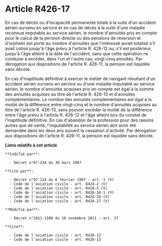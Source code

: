 # Article R426-17

En cas de décès ou d'incapacité permanente totale à la suite d'un accident aérien survenu en service et en cas de décès à la
suite d'une maladie reconnue imputable au service aérien, le nombre d'annuités pris en compte pour le calcul de la pension
directe ou des pensions de réversion et d'orphelin est porté au nombre d'annuités que l'intéressé aurait totalisé s'il avait
cotisé jusqu'à l'âge prévu à l'article R. 426-12 ou, s'il est postérieur, jusqu'à l'âge atteint à la date de l'accident, sans
que cette opération ne conduise à excéder, dans l'un et l'autre cas, vingt-cinq annuités. Par dérogation aux dispositions de
l'article R. 426-11, la pension est liquidée sans décote. 

En cas d'inaptitude définitive à exercer le métier de navigant résultant d'un accident aérien survenu en service ou d'une
maladie imputable au service aérien, le nombre d'annuités acquises pris en compte est égal à la somme des annuités acquises
au titre de l'article R. 426-13 et d'annuités complémentaires. Le nombre des annuités complémentaires est égal à la moitié de
la différence entre vingt-cinq et le nombre d'annuités acquises au titre de l'article R. 426-13, sans pouvoir excéder la
moitié de la différence entre l'âge prévu à l'article R. 426-12 et l'âge atteint lors du constat de l'inaptitude définitive.
En cas d'abandon de la profession pour des raisons autres que de santé, l'imputabilité au service aérien doit avoir été
demandée dans les deux ans suivant la cessation d'activité. Par dérogation aux dispositions de l'article R. 426-11, la
pension est liquidée sans décote.

**Liens relatifs à cet article**

	**Codifié par**:

	  - Décret n°67-334 du 30 mars 1967

	**Cité par**:

	  - Décret n°97-124 du 6 février 1997 - art. 1 (V)
	  - Code de l'aviation civile - art. D424-2 (V)
	  - Code de l'aviation civile - art. R410-5 (V)
	  - Code de l'aviation civile - art. R426-16-1 (V)
	  - Code de l'aviation civile - art. R426-19 (V)
	  - Code de l'aviation civile - art. R426-27 (V)

	**Modifié par**:

	  - Décret n°2011-1500 du 10 novembre 2011 - art. 17

	**Cite**:

	  - Code de l'aviation civile - art. R426-12
	  - Code de l'aviation civile - art. R426-13
